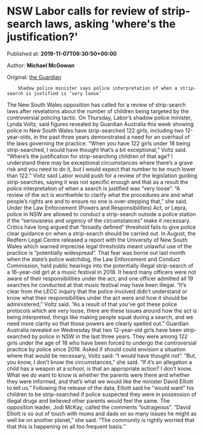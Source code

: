 
# NSW Labor calls for review of strip-search laws, asking 'where's the justification?'

Published at: **2019-11-07T06:30:50+00:00**

Author: **Michael McGowan**

Original: [the Guardian](https://www.theguardian.com/australia-news/2019/nov/07/nsw-labor-calls-for-overhaul-of-strip-search-laws-asking-wheres-the-justification)


        Shadow police minister says police interpretation of when a strip-search is justified is ‘very loose’
      
The New South Wales opposition has called for a review of strip-search laws after revelations about the number of children being targeted by the controversial policing tactic.
On Thursday, Labor’s shadow police minister, Lynda Voltz, said figures revealed by Guardian Australia this week showing police in New South Wales have strip-searched 122 girls, including two 12-year-olds, in the past three years demonstrated a need for an overhaul of the laws governing the practice.
“When you have 122 girls under 18 being strip-searched, I would have thought that’s a bit exceptional,” Voltz said.
“Where’s the justification for strip-searching children of that age? I understand there may be exceptional circumstances where there’s a grave risk and you need to do it, but I would expect that number to be much lower than 122.”
Voltz said Labor would push for a review of the legislation guiding strip-searches, saying it was not specific enough and that as a result the police interpretation of when a search is justified was “very loose”.
“A review of the act is worthwhile to clarify what the procedures are and what people’s rights are and to ensure no one is over-stepping that,” she said.
Under the Law Enforcement (Powers and Responsibilities) Act, or Lepra, police in NSW are allowed to conduct a strip-search outside a police station if the “seriousness and urgency of the circumstances” make it necessary.
Critics have long argued that “broadly defined” threshold fails to give police clear guidance on when a strip-search should be carried out.
In August, the Redfern Legal Centre released a report with the University of New South Wales which warned imprecise legal thresholds meant unlawful use of the practice is “potentially widespread”.
That fear was borne out last month when the state’s police watchdog, the Law Enforcement and Conduct Commission, held public hearings into the potentially illegal strip-search of a 16-year-old girl at a music festival in 2018.
It heard many officers were not aware of their responsibilities under the act, and one officer admitted all 19 searches he conducted at that music festival may have been illegal.
“It’s clear from the LECC inquiry that the police involved didn’t understand or know what their responsibilities under the act were and how it should be administered,” Voltz said.
“As a result of that you’ve got these police protocols which are very loose, there are these issues around how the act is being interpreted, things like making people squat during a search, and we need more clarity so that those powers are clearly spelled out.”
Guardian Australia revealed on Wednesday that two 12-year-old girls have been strip-searched by police in NSW in the last three years. They were among 122 girls under the age of 18 who have been forced to undergo the controversial practice by police since 2016.
Asked if should could envision a situation where that would be necessary, Voltz said: “I would have thought not”.
“But, you know, I don’t know the circumstances,” she said. “If it’s an allegation a child has a weapon at a school, is that an appropriate action? I don’t know. What we do want to know is whether the parents were there and whether they were informed, and that’s what we would like the minister David Elliott to tell us.”
Following the release of the data, Elliott said he “would want” his children to be strip-searched if police suspected they were in possession of illegal drugs and believed other parents would feel the same. The opposition leader, Jodi McKay, called the comments “outrageous”.
“David Elliott is so out of touch with mums and dads on so many issues he might as well be on another planet,” she said. “The community is rightly worried that that this is happening on all too frequent basis.”
